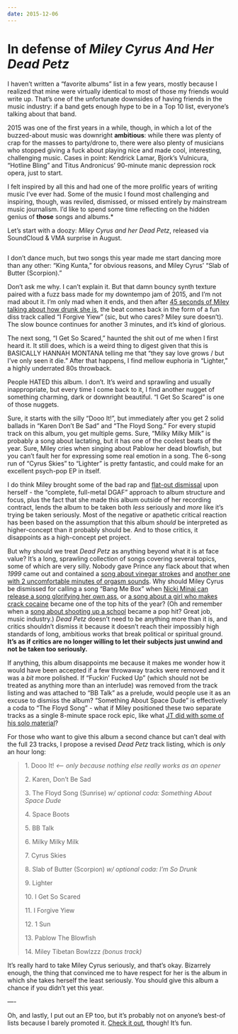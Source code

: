 ```yaml
---
date: 2015-12-06
---
```


# In defense of *Miley Cyrus And Her Dead Petz*
<p>I haven’t written a “favorite albums” list in a few years, mostly because I realized that mine were virtually identical to most of those my friends would write up. That’s one of the unfortunate downsides of having friends in the music industry: if a band gets enough hype to be in a Top 10 list, everyone’s talking about that band.</p><p>2015 was one of the first years in a while, though, in which a lot of the buzzed-about music was downright <strong>ambitious</strong>: while there was plenty of crap for the masses to party/drone to, there were also plenty of musicians who stopped giving a fuck about playing nice and made cool, interesting, challenging music. Cases in point: Kendrick Lamar, Bjork’s Vulnicura, “Hotline Bling” and Titus Andronicus’ 90-minute manic depression rock opera, just to start.</p><p>I felt inspired by all this and had one of the more prolific years of writing music I’ve ever had. Some of the music I found most challenging and inspiring, though, was reviled, dismissed, or missed entirely by mainstream music journalism. I’d like to spend some time reflecting on the hidden genius of <strong>those</strong> songs and albums.*&nbsp;</p><p>Let’s start with a doozy: <em>Miley Cyrus and her Dead Petz</em>, released via SoundCloud &amp; VMA surprise in August.</p><a class="image-link image2 " target="_blank" href="blob:https://tonedeafcolorblind.substack.com/c925af6d-812d-4b15-91e6-51b8f1ff64d0"><img src="blob:https://tonedeafcolorblind.substack.com/c925af6d-812d-4b15-91e6-51b8f1ff64d0" data-attrs="{&quot;src&quot;:&quot;blob:https://tonedeafcolorblind.substack.com/c925af6d-812d-4b15-91e6-51b8f1ff64d0&quot;,&quot;height&quot;:null,&quot;width&quot;:null,&quot;resizeWidth&quot;:null,&quot;bytes&quot;:null,&quot;alt&quot;:null,&quot;title&quot;:null,&quot;type&quot;:null,&quot;href&quot;:null}" alt=""></a><p>I don’t dance much, but two songs this year made me start dancing more than any other: “King Kunta,” for obvious reasons, and Miley Cyrus’ “Slab of Butter (Scorpion).”&nbsp;</p><p>Don’t ask me why. I can’t explain it. But that damn bouncy synth texture paired with a fuzz bass made for my downtempo jam of 2015, and I’m not mad about it. I’m only mad when it ends, and then after <a href="https://www.youtube.com/watch?v=dW5M4QuxnKc">45 seconds of Miley talking about how drunk she is</a>, the beat comes back in the form of a fun diss track called “I Forgive Yiew” (sic, but who cares? Miley sure doesn’t). The slow bounce continues for another 3 minutes, and it’s kind of glorious.</p><p>The next song, “I Get So Scared,” haunted the shit out of me when I first heard it. It still does, which is a weird thing to digest given that this is BASICALLY HANNAH MONTANA telling me that “they say love grows / but I’ve only seen it die.” After that happens, I find mellow euphoria in “Lighter,” a highly underrated 80s throwback.&nbsp;</p><p>People HATED this album. I don’t. It’s weird and sprawling and usually inappropriate, but every time I come back to it, I find another nugget of something charming, dark or downright beautiful. “I Get So Scared” is one of those nuggets.&nbsp;</p><p>Sure, it starts with the silly “Dooo It!”, but immediately after you get 2 solid ballads in “Karen Don’t Be Sad” and “The Floyd Song.” For every stupid track on this album, you get multiple gems. Sure, “Milky Milky Milk” is probably a song about lactating, but it has one of the coolest beats of the year. Sure, Miley cries when singing about Pablow her dead blowfish, but you can’t fault her for expressing some real emotion in a song. The 6-song run of “Cyrus Skies” to “Lighter” is pretty fantastic, and could make for an excellent psych-pop EP in itself.</p><p>I do think Miley brought some of the bad rap and <a href="http://www.spin.com/2015/09/review-miley-cyrus-fakes-her-own-career-suicide-on-miley-cyrus-and-her-dead-petz/">flat-out dismissal</a> upon herself - the “complete, full-metal DGAF” approach to album structure and focus, plus the fact that she made this album outside of her recording contract, lends the album to be taken both <em>less</em> seriously and <em>more</em> like it’s trying be taken seriously. Most of the negative or apathetic critical reaction has been based on the assumption that this album <em>should</em> be interpreted as higher-concept than it probably should be. And to those critics, it disappoints as a high-concept pet project.</p><p>But why should we treat <em>Dead Petz</em> as anything beyond what it is at face value? It’s a long, sprawling collection of songs covering several topics, some of which are very silly. Nobody gave Prince any flack about that when <em>1999</em> came out and contained a <a href="http://genius.com/Prince-delirious-lyrics">song about vinegar strokes</a> and <a href="http://prince.org/msg/7/284088">another one with 2 uncomfortable minutes of orgasm sounds</a>. Why should Miley Cyrus be dismissed for calling a song “Bang Me Box” when <a href="http://genius.com/Nicki-minaj-anaconda-lyrics">Nicki Minaj can release a song glorifying her own ass</a>, or <a href="http://genius.com/Fetty-wap-trap-queen-lyrics">a song about a girl who makes crack cocaine</a> became one of the top hits of the year? (Oh and remember when a <a href="https://en.wikipedia.org/wiki/Pumped_Up_Kicks#Composition_and_inspiration">song about shooting up a school</a> became a pop hit? Great job, music industry.) <em>Dead Petz</em> doesn’t need to be anything more than it is, and critics shouldn’t dismiss it because it doesn’t reach their impossibly high standards of long, ambitious works that break political or spiritual ground. <strong>It’s as if critics are no longer willing to let their subjects just unwind and not be taken too seriously.</strong></p><p>If anything, this album disappoints me because it makes me wonder how it would have been accepted if a few throwaway tracks were removed and it was a <em>bit</em> more polished. If “Fuckin’ Fucked Up” (which should not be treated as anything more than an interlude) was removed from the track listing and was attached to “BB Talk” as a prelude, would people use it as an excuse to dismiss the album? “Something About Space Dude” is effectively a coda to “The Floyd Song” - what if Miley positioned these two separate tracks as a single 8-minute space rock epic, like what <a href="https://en.wikipedia.org/wiki/LoveStoned#Critical_response">JT did with some of his solo material</a>?&nbsp;</p><p>For those who want to give this album a second chance but can’t deal with the full 23 tracks, I propose a revised <em>Dead Petz</em> track listing, which is <em>only</em> an hour long:</p><blockquote><p>1.	Dooo It! <em>&lt;— only because nothing else really works as an opener</em></p><p>2.	Karen, Don’t Be Sad</p><p>3.	The Floyd Song (Sunrise) <em>w/ optional coda: Something About Space Dude</em></p><p>4.	Space Boots</p><p>5.	BB Talk</p><p>6.	Milky Milky Milk</p><p>7.	Cyrus Skies</p><p>8.	Slab of Butter (Scorpion) <em>w/ optional coda: I’m So Drunk</em></p><p>9.	Lighter</p><p>10.	I Get So Scared</p><p>11.	I Forgive Yiew</p><p>12.	1 Sun</p><p>13.	Pablow The Blowfish</p><p>14.	Miley Tibetan Bowlzzz <em>(bonus track)</em></p></blockquote><p>It’s really hard to take Miley Cyrus seriously, and that’s okay. Bizarrely enough, the thing that convinced me to have respect for her is the album in which she takes herself the least seriously. You should give this album a chance if you didn’t yet this year.</p><p>—-</p><p>Oh, and lastly, I put out an EP too, but it’s probably not on anyone’s best-of lists because I barely promoted it. <a href="https://soundcloud.com/sphmrs/sets/of-our-lives-ep">Check it out</a>, though! It’s fun.</p>